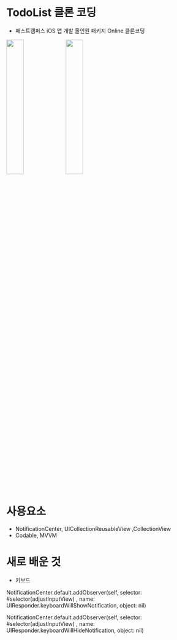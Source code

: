 # TodoList 클론 코딩 
- 패스트캠퍼스 iOS 앱 개발 올인원 패키지 Online 클론코딩 

<img src ="https://user-images.githubusercontent.com/26668309/146727700-9158bab8-313f-4728-9933-b8c6f131b537.png" width = 30%> <img src = "https://user-images.githubusercontent.com/26668309/146727231-612407fe-c30a-44a0-aedb-f4bace7d7557.png" width = 30% >


# 사용요소 
- NotificationCenter, UICollectionReusableView ,CollectionView 
- Codable, MVVM 


# 새로 배운 것 
 
  - 키보드 
  
  NotificationCenter.default.addObserver(self, selector: #selector(adjustInputView)
                                      , name: UIResponder.keyboardWillShowNotification, object: nil)

  NotificationCenter.default.addObserver(self, selector: #selector(adjustInputView)
                                      , name: UIResponder.keyboardWillHideNotification, object: nil)
        
